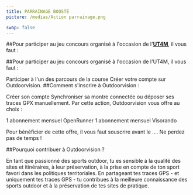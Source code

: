 ```yaml
---
title: PARRAINAGE BOOSTÉ
picture: /medias/Action parrainage.png

swap: false
---
```


##Pour participer au jeu concours organisé à l'occasion de l'**[UT4M](https://ut4m.fr/fr)**, il vous faut :



##Pour participer au jeu concours organisé à l'occasion de l'UT4M, il vous faut :

Participer à l'un des parcours de la course
Créer votre compte sur Outdoorvision.
##Comment s'inscrire à Outdoorvision :

Créer son compte
Synchroniser sa montre connectée ou déposer ses traces GPX manuellement.
Par cette action, Outdoorvision vous offre au choix : 

1 abonnement mensuel OpenRunner
1 abonnement mensuel Visorando


Pour bénéficier de cette offre, il vous faut souscrire avant le .... Ne perdez pas de temps !

##Pourquoi contribuer à Outdoorvision ?

En tant que passionné des sports outdoor, tu es sensible à la qualité des sites et itinéraires, à leur préservation, à la prise en compte de ton sport favori dans les politiques territoriales. En partageant tes traces GPS - et uniquement tes traces GPS - tu contribues à la meilleure connaissance des sports outdoor et à la préservation de tes sites de pratique.
